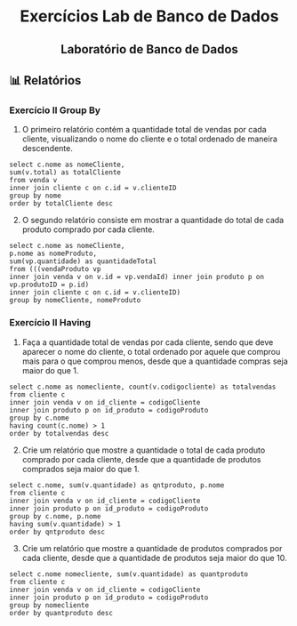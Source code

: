<h1 align="center">Exercícios Lab de Banco de Dados</h1>
<h2 align="center">Laboratório de Banco de Dados</h2>

## 📊 Relatórios
### Exercício II Group By
1. O primeiro relatório contém a quantidade total de vendas por cada cliente, visualizando o nome do cliente e o total ordenado de maneira descendente.
   
`select c.nome as nomeCliente,` \
`sum(v.total) as totalCliente` \
`from venda v` \
`inner join cliente c on c.id = v.clienteID` \
`group by nome` \
`order by totalCliente desc`

2. O segundo relatório consiste em mostrar a quantidade do total de cada produto comprado por cada cliente.

`select c.nome as nomeCliente,` \
`p.nome as nomeProduto,` \
`sum(vp.quantidade) as quantidadeTotal` \
`from (((vendaProduto vp` \
`inner join venda v on v.id = vp.vendaId) inner join produto p on vp.produtoID = p.id)` \
`inner join cliente c on c.id = v.clienteID)` \
`group by nomeCliente, nomeProduto`

### Exercício II Having
1. Faça a quantidade total de vendas por cada cliente, sendo que deve aparecer o nome do cliente, o total ordenado por aquele que comprou mais para o que comprou menos, desde que a quantidade compras seja maior do que 1.

`select c.nome as nomecliente, count(v.codigocliente) as totalvendas` \
`from cliente c` \
`inner join venda v on id_cliente = codigoCliente` \
`inner join produto p on id_produto = codigoProduto` \
`group by c.nome` \
`having count(c.nome) > 1` \
`order by totalvendas desc`

2. Crie um relatório que mostre a quantidade o total de cada produto comprado por cada cliente, desde que a quantidade de produtos comprados seja maior do que 1.

`select c.nome, sum(v.quantidade) as qntproduto, p.nome` \
`from cliente c` \
`inner join venda v on id_cliente = codigoCliente` \
`inner join produto p on id_produto = codigoProduto` \
`group by c.nome, p.nome` \
`having sum(v.quantidade) > 1` \
`order by qntproduto desc`

3. Crie um relatório que mostre a quantidade de produtos comprados por cada cliente, desde que a quantidade de produtos seja maior do que 10.

`select c.nome nomecliente, sum(v.quantidade) as quantproduto` \
`from cliente c` \
`inner join venda v on id_cliente = codigoCliente` \
`inner join produto p on id_produto = codigoProduto` \
`group by nomecliente` \
`order by quantproduto desc`
